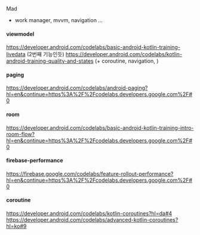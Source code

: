 
Mad
- work manager, mvvm, navigation ...

#### viewmodel
https://developer.android.com/codelabs/basic-android-kotlin-training-livedata
(2번째 기능인듯)
https://developer.android.com/codelabs/kotlin-android-training-quality-and-states (+ coroutine, navigation, )

#### paging
https://developer.android.com/codelabs/android-paging?hl=en&continue=https%3A%2F%2Fcodelabs.developers.google.com%2F#0

#### room
https://developer.android.com/codelabs/basic-android-kotlin-training-intro-room-flow?hl=en&continue=https%3A%2F%2Fcodelabs.developers.google.com%2F#0

#### firebase-performance
https://firebase.google.com/codelabs/feature-rollout-performance?hl=en&continue=https%3A%2F%2Fcodelabs.developers.google.com%2F#0

#### coroutine
https://developer.android.com/codelabs/kotlin-coroutines?hl=da#4
https://developer.android.com/codelabs/advanced-kotlin-coroutines?hl=ko#9




<!--stackedit_data:
eyJoaXN0b3J5IjpbLTE5MjUwNjMyNjcsNTE2OTMxNDkxLDg0OD
EwNDUxMiwtMTE3NjkxNjYzNSwtMTA4NzU0NDMzOCwtMTgwMDI3
NjI3OF19
-->